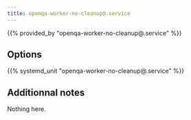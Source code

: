 ```yaml
---
title: openqa-worker-no-cleanup@.service
---
```


{{% provided_by "openqa-worker-no-cleanup@.service" %}}

## Options

{{% systemd_unit "openqa-worker-no-cleanup@.service" %}}

## Additionnal notes

Nothing here.